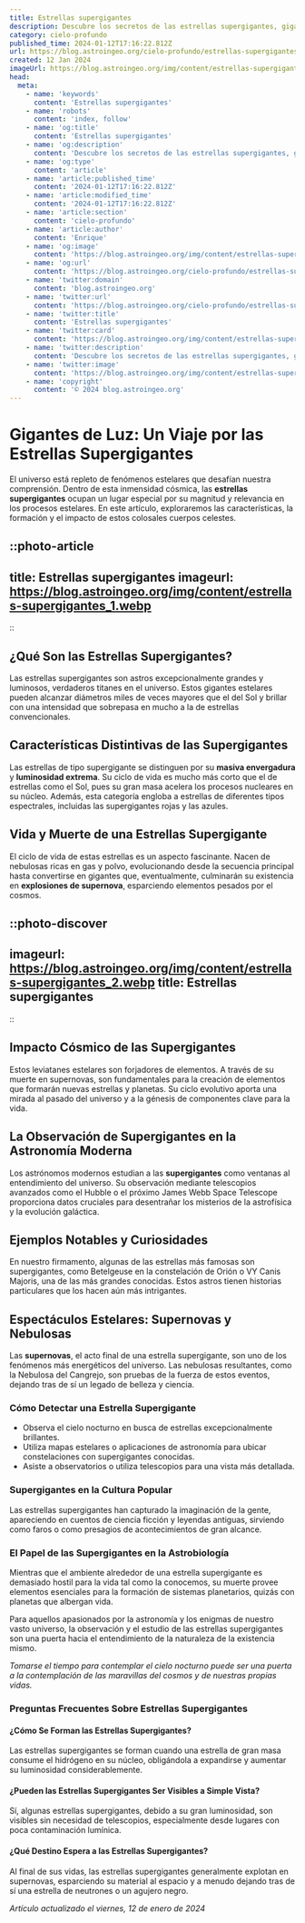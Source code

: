 ```yaml
---
title: Estrellas supergigantes
description: Descubre los secretos de las estrellas supergigantes, gigantes de luz que dominan el universo con su impresionante tamaño y energía.
category: cielo-profundo
published_time: 2024-01-12T17:16:22.812Z
url: https://blog.astroingeo.org/cielo-profundo/estrellas-supergigantes
created: 12 Jan 2024
imageUrl: https://blog.astroingeo.org/img/content/estrellas-supergigantes_1.webp
head:
  meta:
    - name: 'keywords'
      content: 'Estrellas supergigantes'
    - name: 'robots'
      content: 'index, follow'
    - name: 'og:title'
      content: 'Estrellas supergigantes'
    - name: 'og:description'
      content: 'Descubre los secretos de las estrellas supergigantes, gigantes de luz que dominan el universo con su impresionante tamaño y energía.'
    - name: 'og:type'
      content: 'article'
    - name: 'article:published_time'
      content: '2024-01-12T17:16:22.812Z'
    - name: 'article:modified_time'
      content: '2024-01-12T17:16:22.812Z'
    - name: 'article:section'
      content: 'cielo-profundo'
    - name: 'article:author'
      content: 'Enrique'
    - name: 'og:image'
      content: 'https://blog.astroingeo.org/img/content/estrellas-supergigantes_1.webp'
    - name: 'og:url'
      content: 'https://blog.astroingeo.org/cielo-profundo/estrellas-supergigantes'
    - name: 'twitter:domain'
      content: 'blog.astroingeo.org'
    - name: 'twitter:url'
      content: 'https://blog.astroingeo.org/cielo-profundo/estrellas-supergigantes'
    - name: 'twitter:title'
      content: 'Estrellas supergigantes'
    - name: 'twitter:card'
      content: 'https://blog.astroingeo.org/img/content/estrellas-supergigantes_1.webp'
    - name: 'twitter:description'
      content: 'Descubre los secretos de las estrellas supergigantes, gigantes de luz que dominan el universo con su impresionante tamaño y energía.'
    - name: 'twitter:image'
      content: 'https://blog.astroingeo.org/img/content/estrellas-supergigantes_1.webp'
    - name: 'copyright'
      content: '© 2024 blog.astroingeo.org'
---
```

# Gigantes de Luz: Un Viaje por las Estrellas Supergigantes

El universo está repleto de fenómenos estelares que desafían nuestra comprensión. Dentro de esta inmensidad cósmica, las **estrellas supergigantes** ocupan un lugar especial por su magnitud y relevancia en los procesos estelares. En este artículo, exploraremos las características, la formación y el impacto de estos colosales cuerpos celestes.


::photo-article
---
title: Estrellas supergigantes
imageurl: https://blog.astroingeo.org/img/content/estrellas-supergigantes_1.webp
---
::



## ¿Qué Son las Estrellas Supergigantes?

Las estrellas supergigantes son astros excepcionalmente grandes y luminosos, verdaderos titanes en el universo. Estos gigantes estelares pueden alcanzar diámetros miles de veces mayores que el del Sol y brillar con una intensidad que sobrepasa en mucho a la de estrellas convencionales.

## Características Distintivas de las Supergigantes

Las estrellas de tipo supergigante se distinguen por su **masiva envergadura** y **luminosidad extrema**. Su ciclo de vida es mucho más corto que el de estrellas como el Sol, pues su gran masa acelera los procesos nucleares en su núcleo. Además, esta categoría engloba a estrellas de diferentes tipos espectrales, incluidas las supergigantes rojas y las azules.

## Vida y Muerte de una Estrellas Supergigante

El ciclo de vida de estas estrellas es un aspecto fascinante. Nacen de nebulosas ricas en gas y polvo, evolucionando desde la secuencia principal hasta convertirse en gigantes que, eventualmente, culminarán su existencia en **explosiones de supernova**, esparciendo elementos pesados por el cosmos.


::photo-discover
---
imageurl: https://blog.astroingeo.org/img/content/estrellas-supergigantes_2.webp
title: Estrellas supergigantes
---
::



## Impacto Cósmico de las Supergigantes

Estos leviatanes estelares son forjadores de elementos. A través de su muerte en supernovas, son fundamentales para la creación de elementos que formarán nuevas estrellas y planetas. Su ciclo evolutivo aporta una mirada al pasado del universo y a la génesis de componentes clave para la vida.

## La Observación de Supergigantes en la Astronomía Moderna

Los astrónomos modernos estudian a las **supergigantes** como ventanas al entendimiento del universo. Su observación mediante telescopios avanzados como el Hubble o el próximo James Webb Space Telescope proporciona datos cruciales para desentrañar los misterios de la astrofísica y la evolución galáctica.

## Ejemplos Notables y Curiosidades

En nuestro firmamento, algunas de las estrellas más famosas son supergigantes, como Betelgeuse en la constelación de Orión o VY Canis Majoris, una de las más grandes conocidas. Estos astros tienen historias particulares que los hacen aún más intrigantes.

## Espectáculos Estelares: Supernovas y Nebulosas

Las **supernovas**, el acto final de una estrella supergigante, son uno de los fenómenos más energéticos del universo. Las nebulosas resultantes, como la Nebulosa del Cangrejo, son pruebas de la fuerza de estos eventos, dejando tras de sí un legado de belleza y ciencia.

### Cómo Detectar una Estrella Supergigante

- Observa el cielo nocturno en busca de estrellas excepcionalmente brillantes.
- Utiliza mapas estelares o aplicaciones de astronomía para ubicar constelaciones con supergigantes conocidas.
- Asiste a observatorios o utiliza telescopios para una vista más detallada.

### Supergigantes en la Cultura Popular

Las estrellas supergigantes han capturado la imaginación de la gente, apareciendo en cuentos de ciencia ficción y leyendas antiguas, sirviendo como faros o como presagios de acontecimientos de gran alcance.

### El Papel de las Supergigantes en la Astrobiología

Mientras que el ambiente alrededor de una estrella supergigante es demasiado hostil para la vida tal como la conocemos, su muerte provee elementos esenciales para la formación de sistemas planetarios, quizás con planetas que albergan vida.

Para aquellos apasionados por la astronomía y los enigmas de nuestro vasto universo, la observación y el estudio de las estrellas supergigantes son una puerta hacia el entendimiento de la naturaleza de la existencia mismo.

*Tomarse el tiempo para contemplar el cielo nocturno puede ser una puerta a la contemplación de las maravillas del cosmos y de nuestras propias vidas.*

### Preguntas Frecuentes Sobre Estrellas Supergigantes

#### ¿Cómo Se Forman las Estrellas Supergigantes?
Las estrellas supergigantes se forman cuando una estrella de gran masa consume el hidrógeno en su núcleo, obligándola a expandirse y aumentar su luminosidad considerablemente.

#### ¿Pueden las Estrellas Supergigantes Ser Visibles a Simple Vista?
Sí, algunas estrellas supergigantes, debido a su gran luminosidad, son visibles sin necesidad de telescopios, especialmente desde lugares con poca contaminación lumínica.

#### ¿Qué Destino Espera a las Estrellas Supergigantes?
Al final de sus vidas, las estrellas supergigantes generalmente explotan en supernovas, esparciendo su material al espacio y a menudo dejando tras de sí una estrella de neutrones o un agujero negro.

_Artículo actualizado el viernes, 12 de enero de 2024_